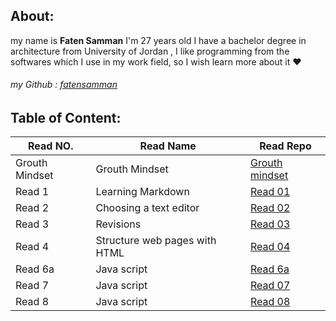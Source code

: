 

## About:
my name is **Faten Samman** I'm 27 years old I have a bachelor degree in architecture from University of Jordan , I like programming from the softwares which I use in my work field, so I wish learn more about it :heart:
###### my Github : [fatensamman](https://github.com/Fatensamman)

## Table of Content:


 |    Read NO.    |           Read Name           |       Read Repo         |
 |----------------|-------------------------------|-------------------------|
 | Grouth Mindset |         Grouth Mindset        | [Grouth mindset](gm.md) |
 |     Read 1     |       Learning Markdown       |   [Read 01](Read1.md)   |
 |     Read 2     |     Choosing a text editor    |   [Read 02](Read2.md)   |
 |     Read 3     |          Revisions            |   [Read 03](Read3.md)   |
 |     Read 4     | Structure web pages with HTML |   [Read 04](Read4.md)   |
 |    Read 6a     |          Java script          |   [Read 6a](Read6a.md)  |
 |     Read 7     |          Java script          |   [Read 07](Read7.md)   |
 |     Read 8     |          Java script          |   [Read 08](Read8.md)   |
